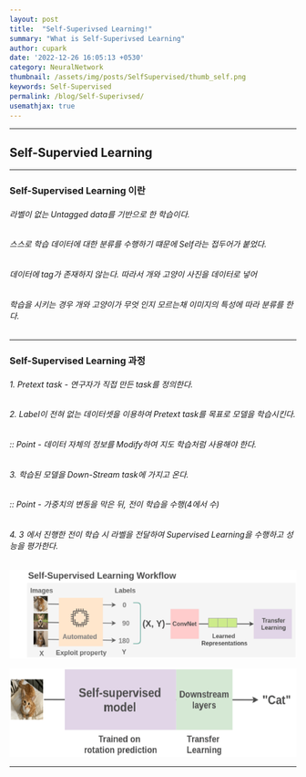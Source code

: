 ```yaml
---
layout: post
title:  "Self-Superivsed Learning!"
summary: "What is Self-Superivsed Learning"
author: cupark
date: '2022-12-26 16:05:13 +0530'
category: NeuralNetwork
thumbnail: /assets/img/posts/SelfSupervised/thumb_self.png
keywords: Self-Supervised
permalink: /blog/Self-Superivsed/
usemathjax: true
---
```


---
## Self-Supervied Learning  
---

### Self-Supervised Learning 이란  

###### 라벨이 없는 Untagged data를 기반으로 한 학습이다.   
###### 스스로 학습 데이터에 대한 분류를 수행하기 떄문에 Self라는 접두어가 붙었다.   
###### 데이터에 tag가 존재하지 않는다. 따라서 개와 고양이 사진을 데이터로 넣어   
###### 학습을 시키는 경우 개와 고양이가 무엇 인지 모르는채 이미지의 특성에 따라 분류를 한다.  

---

### Self-Supervised Learning 과정  

###### 1. Pretext task - 연구자가 직접 만든 task를 정의한다.  
###### 2. Label이 전혀 없는 데이터셋을 이용하여 Pretext task를 목표로 모델을 학습시킨다.  
###### :: Point - 데이터 자체의 정보를 Modify하여 지도 학습처럼 사용해야 한다. 
###### 3. 학습된 모델을 Down-Stream task에 가지고 온다.  
###### :: Point - 가중치의 변동을 막은 뒤, 전이 학습을 수행(4에서 수)
###### 4. 3 에서 진행한 전이 학습 시 라벨을 전달하여 Supervised Learning을 수행하고 성능을 평가한다. 
<p align="center"><img src="/assets/img/posts/SelfSupervised/self-supervised-workflow.png"></p>
<p align="center"><img src="/assets/img/posts/SelfSupervised/self-supervised-finetuning.png"></p>

---
